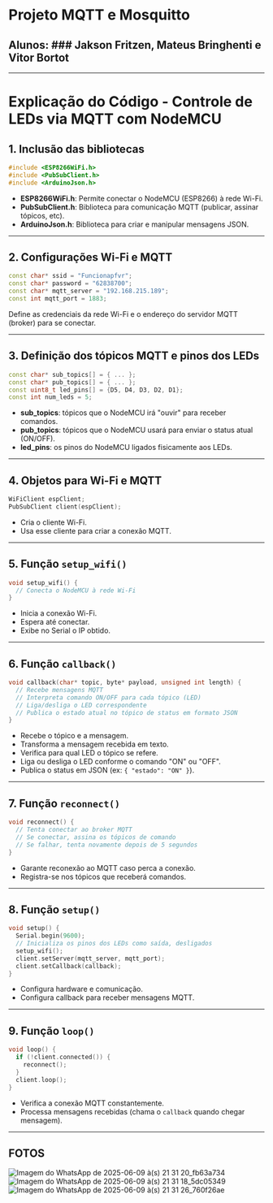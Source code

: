 # Projeto MQTT e Mosquitto
## Alunos: ### Jakson Fritzen, Mateus Bringhenti e Vitor Bortot
---------------------------------------------------
# Explicação do Código - Controle de LEDs via MQTT com NodeMCU

## 1. Inclusão das bibliotecas

```cpp
#include <ESP8266WiFi.h>
#include <PubSubClient.h>
#include <ArduinoJson.h>
```

- **ESP8266WiFi.h**: Permite conectar o NodeMCU (ESP8266) à rede Wi-Fi.  
- **PubSubClient.h**: Biblioteca para comunicação MQTT (publicar, assinar tópicos, etc).  
- **ArduinoJson.h**: Biblioteca para criar e manipular mensagens JSON.

----------------------------------------------------

## 2. Configurações Wi-Fi e MQTT

```cpp
const char* ssid = "Funcionapfvr";       
const char* password = "62838700";       
const char* mqtt_server = "192.168.215.189"; 
const int mqtt_port = 1883;               
```

Define as credenciais da rede Wi-Fi e o endereço do servidor MQTT (broker) para se conectar.

----------------------------------------------------

## 3. Definição dos tópicos MQTT e pinos dos LEDs

```cpp
const char* sub_topics[] = { ... };
const char* pub_topics[] = { ... };
const uint8_t led_pins[] = {D5, D4, D3, D2, D1};
const int num_leds = 5;
```

- **sub_topics**: tópicos que o NodeMCU irá "ouvir" para receber comandos.  
- **pub_topics**: tópicos que o NodeMCU usará para enviar o status atual (ON/OFF).  
- **led_pins**: os pinos do NodeMCU ligados fisicamente aos LEDs.

----------------------------------------------------

## 4. Objetos para Wi-Fi e MQTT

```cpp
WiFiClient espClient;
PubSubClient client(espClient);
```

- Cria o cliente Wi-Fi.  
- Usa esse cliente para criar a conexão MQTT.

----------------------------------------------------

## 5. Função `setup_wifi()`

```cpp
void setup_wifi() {
  // Conecta o NodeMCU à rede Wi-Fi
}
```

- Inicia a conexão Wi-Fi.  
- Espera até conectar.  
- Exibe no Serial o IP obtido.

----------------------------------------------------

## 6. Função `callback()`

```cpp
void callback(char* topic, byte* payload, unsigned int length) {
  // Recebe mensagens MQTT
  // Interpreta comando ON/OFF para cada tópico (LED)
  // Liga/desliga o LED correspondente
  // Publica o estado atual no tópico de status em formato JSON
}
```

- Recebe o tópico e a mensagem.  
- Transforma a mensagem recebida em texto.  
- Verifica para qual LED o tópico se refere.  
- Liga ou desliga o LED conforme o comando "ON" ou "OFF".  
- Publica o status em JSON (ex: `{ "estado": "ON" }`).

----------------------------------------------------

## 7. Função `reconnect()`

```cpp
void reconnect() {
  // Tenta conectar ao broker MQTT
  // Se conectar, assina os tópicos de comando
  // Se falhar, tenta novamente depois de 5 segundos
}
```

- Garante reconexão ao MQTT caso perca a conexão.  
- Registra-se nos tópicos que receberá comandos.

----------------------------------------------------

## 8. Função `setup()`

```cpp
void setup() {
  Serial.begin(9600);
  // Inicializa os pinos dos LEDs como saída, desligados
  setup_wifi();
  client.setServer(mqtt_server, mqtt_port);
  client.setCallback(callback);
}
```

- Configura hardware e comunicação.  
- Configura callback para receber mensagens MQTT.

----------------------------------------------------

## 9. Função `loop()`

```cpp
void loop() {
  if (!client.connected()) {
    reconnect();
  }
  client.loop();
}
```

- Verifica a conexão MQTT constantemente.  
- Processa mensagens recebidas (chama o `callback` quando chegar mensagem).

----------------------------------------------------

## FOTOS
![Imagem do WhatsApp de 2025-06-09 à(s) 21 31 20_fb63a734](https://github.com/user-attachments/assets/0495fc68-be73-457a-a6b5-29e2b9c86a8a)
![Imagem do WhatsApp de 2025-06-09 à(s) 21 31 18_5dc05349](https://github.com/user-attachments/assets/c6490add-8114-4451-b3a6-422f4c02f272)
![Imagem do WhatsApp de 2025-06-09 à(s) 21 31 26_760f26ae](https://github.com/user-attachments/assets/0a1882ae-51b0-4115-aaab-5736803fbb6e)



##
